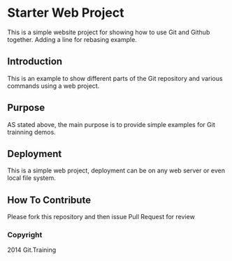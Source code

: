 # Starter Web Project

This is a simple website project for showing how to use Git and Github together.
Adding a line for rebasing example.

## Introduction

This is an example to show different parts of the Git repository and various commands using a web project.

## Purpose

AS stated above, the main purpose is to provide simple examples for Git trainning demos.

## Deployment

This is a simple web project, deployment can be on any web server or even local file system.

## How To Contribute

Please fork this repository and then issue Pull Request for review

### Copyright

2014 Git.Training
